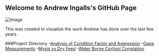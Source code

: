 ## Welcome to Andrew Ingalls's GitHub Page

![Image](src)

This was created to visualize the work Andrew has done over the last few years.

###Project Directory
-[Analysis of Condition Factor and Aggression](https://chabazite.github.io/Aggression_Condition_Analysis)
-[Gape Measurements](url)
-[Mysis vs Dry Feed](url)
-[Water Borne Cortisol Correlation](url)
